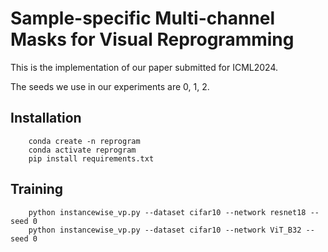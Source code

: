 # Sample-specific Multi-channel Masks for Visual Reprogramming
This is the implementation of our paper submitted for ICML2024.

The seeds we use in our experiments are 0, 1, 2.

## Installation
        conda create -n reprogram
        conda activate reprogram
        pip install requirements.txt

## Training
        python instancewise_vp.py --dataset cifar10 --network resnet18 --seed 0
        python instancewise_vp.py --dataset cifar10 --network ViT_B32 --seed 0

        
